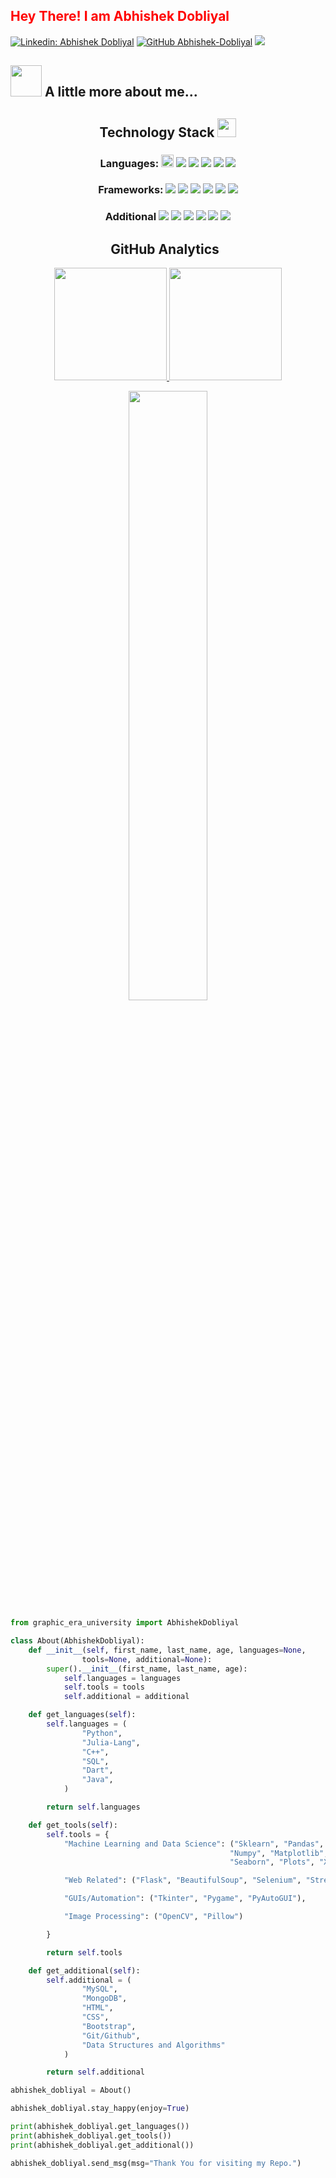 <h2 style="color: red;"> Hey There! I am Abhishek Dobliyal </h2>

[![Linkedin: Abhishek Dobliyal](https://img.shields.io/badge/-AbhishekDobliyal-blue?style=flat-square&logo=Linkedin&logoColor=white&link=https://www.linkedin.com/in/abhishek-dobliyal-4474061b7/)](https://www.linkedin.com/in/abhishek-dobliyal-4474061b7)
[![GitHub Abhishek-Dobliyal](https://img.shields.io/github/followers/Abhishek-Dobliyal?label=follow&style=social)](https://github.com/Abhishek-Dobliyal)
![](https://komarev.com/ghpvc/?username=Abhishek-Dobliyal&color=blueviolet)


## <img src="https://media.giphy.com/media/VgCDAzcKvsR6OM0uWg/giphy.gif" width="50"> A little more about me...

<h2 align="center">Technology Stack <img src="https://media.giphy.com/media/WUlplcMpOCEmTGBtBW/giphy.gif" width="30"></h2>

<h3 align="center"> Languages:
 <img src="https://img.shields.io/badge/python-3776AB.svg?&style=flat-round&logo=python&logoColor=white" height="20"/>
 <img src="https://img.shields.io/badge/-C++-05122A?style=flat-round&logo=C%2B%2B&logoColor=white"/>
 <img src="https://img.shields.io/badge/-Java-05122A?style=flat-round&logo=Java&logoColor=white"/>
  <img src="https://img.shields.io/badge/Julia-cc402b.svg?&style=flat-round&logo=julia&logoColor=white"/>
 <img src="https://img.shields.io/badge/Dart-2260bd.svg?&style=flat-round&logo=dart&logoColor=white"/>
 <img src="https://img.shields.io/badge/SQL-black?style=flat-round&logo=mysql&logoColor=white"/>
</h3>

<h3 align="center">Frameworks:
 <img src="https://img.shields.io/badge/-Bootstrap-8b51e8?style=flat-round&logo=bootstrap&logoColor=white"/>
 <img src="https://img.shields.io/badge/Flask-000000.svg?&style=flat-round&logo=flask&logoColor=white"/>
 <img src="https://img.shields.io/badge/Flutter-2260bd.svg?&style=flat-round&logo=flutter&logoColor=white"/>
  <img src="https://img.shields.io/badge/OpenCV-639948.svg?&style=flat-round&logo=opencv&logoColor=white"/>
  <img src="https://img.shields.io/badge/SkLearn-4cb582.svg?&style=flat-round&logo=scikit-learn&logoColor=white"/>
  <img src="https://img.shields.io/badge/Streamlit-bd4267.svg?&style=flat-round&logo=streamlit&logoColor=white"/>
 </h3>
 
<h3 align="center">Additional
 <img src="https://img.shields.io/badge/-HTML-E34F26?style=flat-round&logo=html5&logoColor=white"/>
 <img src="https://img.shields.io/badge/-CSS-1572B6?style=flat-round&logo=css3"/>
 <img src="https://img.shields.io/badge/MySQL-e8a951?style=flat-round&logo=mysql&logoColor=black"/>
 <img src="https://img.shields.io/badge/Git/Github-8c1b50?style=flat-round&logo=git&logoColor=white"/>
 <img src="https://img.shields.io/badge/MongoDB-d642db?style=flat-round&logo=mongodb&logoColor=white"/>
 <img src="https://img.shields.io/badge/Firebase-42c2db?style=flat-round&logo=firebase&logoColor=white"/>
</h3>

<h2 align="center">GitHub Analytics &nbsp;</h2>
<p align="center">
<a href="https://github.com/Abhishek-Dobliyal">
  <img height="180em" src="https://github-readme-stats-eight-theta.vercel.app/api?username=Abhishek-Dobliyal&show_icons=true&theme=algolia&include_all_commits=true&count_private=true"/>
  <img height="180em" src="https://github-readme-stats-eight-theta.vercel.app/api/top-langs/?username=Abhishek-Dobliyal&layout=compact&langs_count=8&theme=algolia"/>
</a>
</p>

<p align = "center">
<img width="50%" src="https://github-readme-streak-stats.herokuapp.com/?user=Abhishek-Dobliyal&show_icons=true&locale=en&layout=compact&theme=algolia&line_height=0" />
</p> 
<!---
<p align = "center">
 <img src="https://activity-graph.herokuapp.com/graph?username=sidharth178&theme=redical">
</p>  
--->

```python
from graphic_era_university import AbhishekDobliyal

class About(AbhishekDobliyal):
    def __init__(self, first_name, last_name, age, languages=None, 
                tools=None, additional=None):
        super().__init__(first_name, last_name, age):
            self.languages = languages
            self.tools = tools
            self.additional = additional

    def get_languages(self):
        self.languages = (
                "Python",
                "Julia-Lang",
                "C++",
                "SQL",
                "Dart",
                "Java",
            )

        return self.languages

    def get_tools(self):
        self.tools = {
            "Machine Learning and Data Science": ("Sklearn", "Pandas",
                                                 "Numpy", "Matplotlib",
                                                 "Seaborn", "Plots", "XGBoost"),

            "Web Related": ("Flask", "BeautifulSoup", "Selenium", "Streamlit", "Flutter"),

            "GUIs/Automation": ("Tkinter", "Pygame", "PyAutoGUI"),

            "Image Processing": ("OpenCV", "Pillow")

        }

        return self.tools

    def get_additional(self):
        self.additional = (
                "MySQL",
                "MongoDB",
                "HTML",
                "CSS",
                "Bootstrap",
                "Git/Github",
                "Data Structures and Algorithms"
            )

        return self.additional

abhishek_dobliyal = About()

abhishek_dobliyal.stay_happy(enjoy=True)

print(abhishek_dobliyal.get_languages())
print(abhishek_dobliyal.get_tools())
print(abhishek_dobliyal.get_additional())

abhishek_dobliyal.send_msg(msg="Thank You for visiting my Repo.")

```
